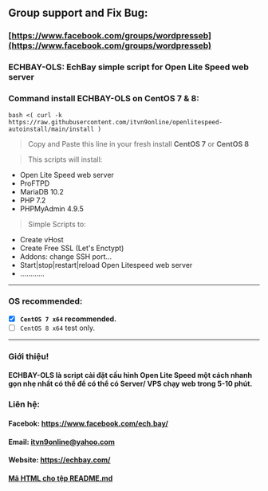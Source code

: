 ## Group support and Fix Bug: 
### [https://www.facebook.com/groups/wordpresseb](https://www.facebook.com/groups/wordpresseb)

### ECHBAY-OLS: EchBay simple script for Open Lite Speed web server
### Command install ECHBAY-OLS on CentOS 7 & 8:
```
bash <( curl -k https://raw.githubusercontent.com/itvn9online/openlitespeed-autoinstall/main/install )
```
> Copy and Paste this line in your fresh install **CentOS 7** or **CentOS 8**

> This scripts will install:
- Open Lite Speed web server
- ProFTPD
- MariaDB 10.2
- PHP 7.2
- PHPMyAdmin 4.9.5

> Simple Scripts to:
- Create vHost
- Create Free SSL (Let's Enctypt)
- Addons: change SSH port...
- Start|stop|restart|reload Open Litespeed web server
- ............

----------------------------------------------

### OS recommended:
- [x] **`CentOS 7 x64` recommended.**
- [ ] `CentOS 8 x64` test only.

----------------------------------------------

### Giới thiệu!
#### ECHBAY-OLS là script cài đặt cấu hình Open Lite Speed một cách nhanh gọn nhẹ nhất có thể để có thể có Server/ VPS chạy web trong 5-10 phút.

### Liên hệ:
#### Facebok: https://www.facebook.com/ech.bay/
#### Email: itvn9online@yahoo.com
#### Website: https://echbay.com/
#### [Mã HTML cho tệp README.md](https://docs.github.com/en/github/writing-on-github/basic-writing-and-formatting-syntax)
